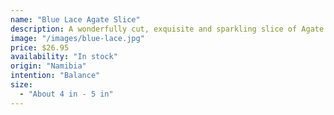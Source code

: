 ```yaml
---
name: "Blue Lace Agate Slice"
description: A wonderfully cut, exquisite and sparkling slice of Agate.
image: "/images/blue-lace.jpg"
price: $26.95
availability: "In stock"
origin: "Namibia"
intention: "Balance"
size:
  - "About 4 in - 5 in"
---
```

